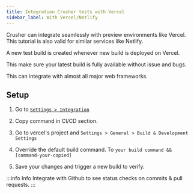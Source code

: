 ```yaml
---
title: Integration Crusher tests with Vercel
sidebar_label: With Vercel/Netlify
---
```


Crusher can integrate seamlessly with preview environments like Vercel. This tutorial is also valid for similar services like Netlify.

A new test build is created whenever new build is deployed on Vercel.

This make sure your latest build is fully available without issue and bugs.

This can integrate with almost all major web frameworks.

## Setup

1. Go to [`Settings > Integration`](https://app.crusher.dev/settings/project/integrations)

2. Copy command in CI/CD section.

3. Go to vercel's project and `Settings > General > Build & Development Settings`

4. Override the default build command. To
   `your build command && [command-your-copied]`

5. Save your changes and trigger a new build to verify.

:::info Info
Integrate with Github to see status checks on commits & pull requests.
:::

